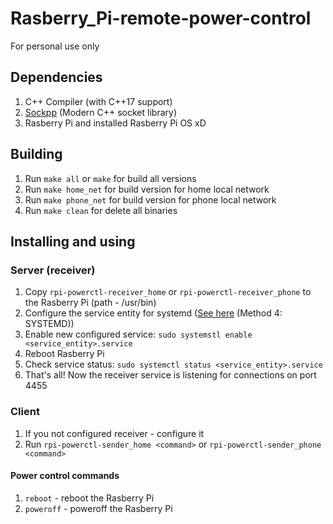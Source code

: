 # Rasberry_Pi-remote-power-control
For personal use only

## Dependencies
1. C++ Compiler (with C++17 support)
1. [Sockpp](https://github.com/fpagliughi/sockpp) (Modern C++ socket library)
1. Rasberry Pi and installed Rasberry Pi OS xD

## Building
1. Run `make all` or `make` for build all versions
1. Run `make home_net` for build version for home local network
1. Run `make phone_net` for build version for phone local network
1. Run `make clean` for delete all binaries

## Installing and using
### Server (receiver)
1. Copy `rpi-powerctl-receiver_home` or `rpi-powerctl-receiver_phone` to the Rasberry Pi (path - /usr/bin)
1. Configure the service entity for systemd ([See here](https://www.dexterindustries.com/howto/run-a-program-on-your-raspberry-pi-at-startup/) (Method 4: SYSTEMD))
1. Enable new configured service: `sudo systemstl enable <service_entity>.service`
1. Reboot Rasberry Pi
1. Check service status: `sudo systemctl status <service_entity>.service`
1. That's all! Now the receiver service is listening for connections on port 4455

### Client
1. If you not configured receiver - configure it
1. Run `rpi-powerctl-sender_home <command>` or `rpi-powerctl-sender_phone <command>`
#### Power control commands
1. `reboot` - reboot the Rasberry Pi
1. `poweroff` - poweroff the Rasberry Pi
